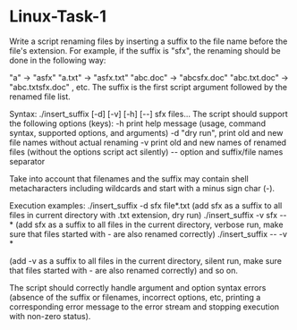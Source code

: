 # Linux-Task-1


Write a script renaming files by inserting a suffix to the file name before the file's extension. For example, if the suffix is "sfx", the renaming should be done in the following way: 

"a" -> "asfx"
"a.txt" -> "asfx.txt"
"abc.doc" -> "abcsfx.doc"
"abc.txt.doc" -> "abc.txtsfx.doc"
, etc. The suffix is the first script argument followed by the renamed file list.

Syntax:
./insert_suffix [-d] [-v] [-h] [--] sfx files...
 The script should support the following options (keys):
 -h print help message (usage, command syntax, supported options, and arguments)
 -d "dry run", print old and new file names without actual renaming
 -v print old and new names of renamed files (without the options script act silently)
 -- option and suffix/file names separator

Take into account that filenames and the suffix may contain shell metacharacters including wildcards and start with a minus sign char (-).

Execution examples:
./insert_suffix -d sfx file*.txt
(add sfx as a suffix to all files in current directory with .txt extension, dry run)
./insert_suffix -v sfx -- *
(add sfx as a suffix to all files in the current directory, verbose run, make sure that files started with - are also renamed correctly)
./insert_suffix -- -v *

(add -v as a suffix to all files in the current directory, silent run, make sure that files started with - are also renamed correctly) and so on.

The script should correctly handle argument and option syntax errors (absence of the suffix or filenames, incorrect options, etc, printing a corresponding error message to the error stream and stopping execution with non-zero status).

